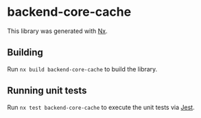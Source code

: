 # backend-core-cache

This library was generated with [Nx](https://nx.dev).

## Building

Run `nx build backend-core-cache` to build the library.

## Running unit tests

Run `nx test backend-core-cache` to execute the unit tests via [Jest](https://jestjs.io).
